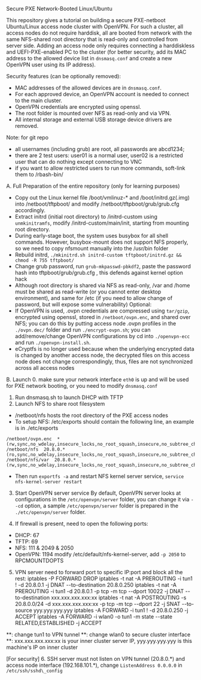 Secure PXE Network-Booted Linux/Ubuntu

This repository gives a tutorial on building a secure PXE-netboot Ubuntu/Linux access node cluster with OpenVPN. For such a cluster, all access nodes do not require harddisk, all are booted from network with the same NFS-shared root directory that is read-only and controlled from server side. Adding an access node only requires connecting a harddiskless and UEFI-PXE-enabled PC to the cluster (for better security, add its MAC address to the allowed device list in `dnsmasq.conf` and create a new OpenVPN user using its IP address).

Security features (can be optionally removed):
- MAC addresses of the allowed devices are in `dnsmasq.conf`.
- For each approved device, an OpenVPN account is needed to connect to the main cluster.
- OpenVPN credentials are encrypted using openssl.
- The root folder is mounted over NFS as read-only and via VPN.
- All internal storage and external USB storage device drivers are removed.

Note: for git repo
- all usernames (including grub) are root, all passwords are abcd1234;
- there are 2 test users: user01 is a normal user, user02 is a restricted user that can do nothing except connecting to VNC
- if you want to allow restricted users to run more commands, soft-link them to /rbash-bin/


A. Full Preparation of the entire repository (only for learning purposes)
- Copy out the Linux kernel file /boot/vmlinuz-\* and /boot/initrd.gz(.img) into /netboot/tftpboot/ and modify /netboot/tftpboot/grub/grub.cfg accordingly.
- Extract initrd (initial root directory) to /initrd-custom using `unmkinitramfs`, modify /initrd-custom/main/init, starting from mounting root directory.
- During early-stage boot, the system uses busybox for all shell commands. However, busybox-mount does not support NFS properly, so we need to copy nfsmount manually into the /usr/bin folder
- Rebuild initrd, `./mkinitrd.sh initrd-custom tftpboot/initrd.gz && chmod -R 755 tftpboot/`
- Change grub password, run `grub-mkpasswd-pbkdf2`, paste the password hash into tftpboot/grub/grub.cfg , this defends against kernel option hack
- Although root directory is shared via NFS as read-only, /var and /home must be shared as read-write (or you cannot enter desktop environment), and same for /etc (if you need to allow change of password, but will expose some vulnerability)
Optional:
- If OpenVPN is used, .ovpn credentials are compressed using `tar/gzip`, encrypted using openssl, stored in `/netboot/ovpn.enc`, and shared over NFS; you can do this by putting access node .ovpn profiles in the `./ovpn.dec/` folder and run `./encrypt-ovpn.sh`; you can add/remove/change OpenVPN configurations by cd into `./openvpn-ecc` and run `./openvpn-install.sh`.
- eCryptfs is no longer used because when the underlying encrypted data is changed by another access node, the decrypted files on this access node does not change correspondingly, thus, files are not synchronized across all access nodes

B. Launch
0. make sure your network interface `eth0` is up and will be used for PXE network booting, or you need to modify `dnsmasq.conf`
1. Run dnsmasq.sh to launch DHCP with TFTP
2. Launch NFS to share root filesystem 
- /netboot/nfs hosts the root directory of the PXE access nodes
- To setup NFS: /etc/exports should contain the following line, an example is in ./etc/exports
```
/netboot/ovpn.enc  *(rw,sync,no_wdelay,insecure_locks,no_root_squash,insecure,no_subtree_check)
/netboot/nfs  20.8.0.*(ro,sync,no_wdelay,insecure_locks,no_root_squash,insecure,no_subtree_check)
/netboot/nfs/var  20.8.0.*(rw,sync,no_wdelay,insecure_locks,no_root_squash,insecure,no_subtree_check)
```
- Then run `exportfs -a` and restart NFS kernel server service, `service nfs-kernel-server restart`

3. Start OpenVPN server service
By default, OpenVPN server looks at configurations in the `/etc/openvpn/server` folder, you can change it via `--cd` option, a sample `/etc/openvpn/server` folder is prepared in the `./etc/openvpn/server` folder.

4. If firewall is present, need to open the following ports:
- DHCP: 67
- TFTP: 69
- NFS: 111 & 2049 & 2050
- OpenVPN: 1194
modify /etc/default/nfs-kernel-server, add `-p 2050` to RPCMOUNTDOPTS

5. VPN server need to forward port to specific IP:port and block all the rest:
iptables -P FORWARD DROP
iptables -t nat -A PREROUTING -i tun1 ! -d 20.8.0.1 -j DNAT --to-destination 20.8.0.250
iptables -t nat -A PREROUTING -i tun1 -d 20.8.0.1 -p tcp -m tcp --dport 10022 -j DNAT --to-destination xxx.xxx.xxx.xxx:xx
iptables -t nat -A POSTROUTING -s 20.8.0.0/24 -d xxx.xxx.xxx.xxx:xx -p tcp -m tcp --dport 22 -j SNAT --to-source yyy.yyy.yyy.yyy
iptables -A FORWARD -i tun1 ! -d 20.8.0.250 -j ACCEPT
iptables -A FORWARD -i wlan0 -o tun1 -m state --state RELATED,ESTABLISHED -j ACCEPT

**: change tun1 to VPN tunnel
**: change wlan0 to secure cluster interface
**: xxx.xxx.xxx.xxx:xx is your inner cluster server IP, yyy.yyy.yyy.yyy is this machine's IP on inner cluster

[For security]
6. SSH server must not listen on VPN tunnel (20.8.0.\*) and access node interface (192.168.101.\*), change `ListenAddress 0.0.0.0` in `/etc/ssh/sshd\_config`



